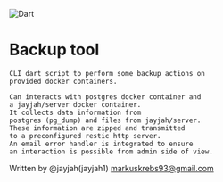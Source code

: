 ![Dart](https://img.shields.io/badge/Dart-2.12.2-green)

# Backup tool
    CLI dart script to perform some backup actions on 
    provided docker containers. 

    Can interacts with postgres docker container and
    a jayjah/server docker container. 
    It collects data information from
    postgres (pg_dump) and files from jayjah/server.
    These information are zipped and transmitted 
    to a preconfigured restic http server.
    An email error handler is integrated to ensure 
    an interaction is possible from admin side of view.


Written by @jayjah(jayjah1) <markuskrebs93@gmail.com>

